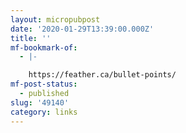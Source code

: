 ```yaml
---
layout: micropubpost
date: '2020-01-29T13:39:00.000Z'
title: ''
mf-bookmark-of:
  - |-

    https://feather.ca/bullet-points/
mf-post-status:
  - published
slug: '49140'
category: links
---
```


